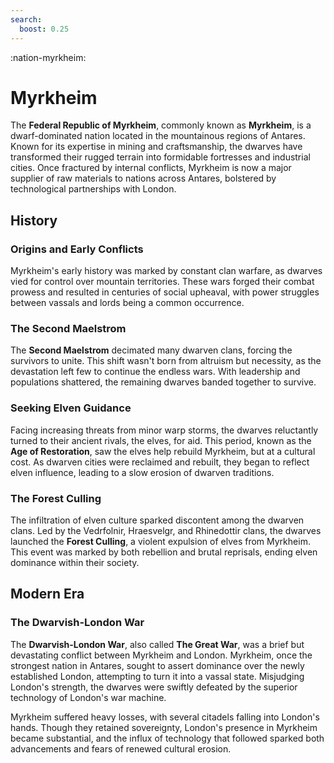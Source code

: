 ```yaml
---
search:
  boost: 0.25
---
```


:nation-myrkheim:

# Myrkheim

The **Federal Republic of Myrkheim**, commonly known as **Myrkheim**, is a dwarf-dominated nation located in the mountainous regions of Antares. Known for its expertise in mining and craftsmanship, the dwarves have transformed their rugged terrain into formidable fortresses and industrial cities. Once fractured by internal conflicts, Myrkheim is now a major supplier of raw materials to nations across Antares, bolstered by technological partnerships with London.

## History

### Origins and Early Conflicts

Myrkheim's early history was marked by constant clan warfare, as dwarves vied for control over mountain territories. These wars forged their combat prowess and resulted in centuries of social upheaval, with power struggles between vassals and lords being a common occurrence.

### The Second Maelstrom

The **Second Maelstrom** decimated many dwarven clans, forcing the survivors to unite. This shift wasn't born from altruism but necessity, as the devastation left few to continue the endless wars. With leadership and populations shattered, the remaining dwarves banded together to survive.

### Seeking Elven Guidance

Facing increasing threats from minor warp storms, the dwarves reluctantly turned to their ancient rivals, the elves, for aid. This period, known as the **Age of Restoration**, saw the elves help rebuild Myrkheim, but at a cultural cost. As dwarven cities were reclaimed and rebuilt, they began to reflect elven influence, leading to a slow erosion of dwarven traditions.

### The Forest Culling

The infiltration of elven culture sparked discontent among the dwarven clans. Led by the Vedrfolnir, Hraesvelgr, and Rhinedottir clans, the dwarves launched the **Forest Culling**, a violent expulsion of elves from Myrkheim. This event was marked by both rebellion and brutal reprisals, ending elven dominance within their society.

## Modern Era

### The Dwarvish-London War

The **Dwarvish-London War**, also called **The Great War**, was a brief but devastating conflict between Myrkheim and London. Myrkheim, once the strongest nation in Antares, sought to assert dominance over the newly established London, attempting to turn it into a vassal state. Misjudging London's strength, the dwarves were swiftly defeated by the superior technology of London's war machine.

Myrkheim suffered heavy losses, with several citadels falling into London's hands. Though they retained sovereignty, London's presence in Myrkheim became substantial, and the influx of technology that followed sparked both advancements and fears of renewed cultural erosion.